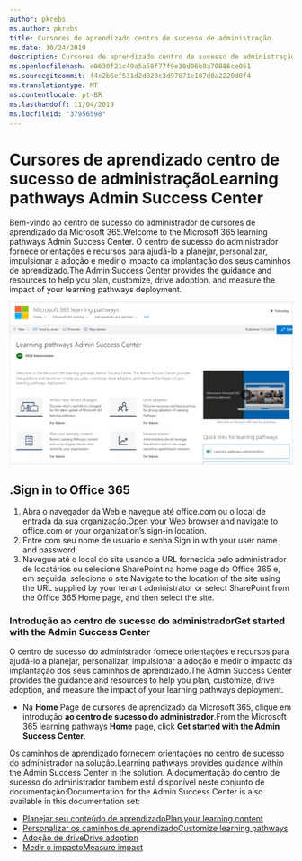 ```yaml
---
author: pkrebs
ms.author: pkrebs
title: Cursores de aprendizado centro de sucesso de administração
ms.date: 10/24/2019
description: Cursores de aprendizado centro de sucesso de administração
ms.openlocfilehash: e0630f21c49a5a58f77f9e30d06b8a70086ce051
ms.sourcegitcommit: f4c2b6ef531d2d820c3d97871e187d0a2220d8f4
ms.translationtype: MT
ms.contentlocale: pt-BR
ms.lasthandoff: 11/04/2019
ms.locfileid: "37956598"
---
```

# <a name="learning-pathways-admin-success-center"></a><span data-ttu-id="ac7fd-103">Cursores de aprendizado centro de sucesso de administração</span><span class="sxs-lookup"><span data-stu-id="ac7fd-103">Learning pathways Admin Success Center</span></span>

<span data-ttu-id="ac7fd-104">Bem-vindo ao centro de sucesso do administrador de cursores de aprendizado da Microsoft 365.</span><span class="sxs-lookup"><span data-stu-id="ac7fd-104">Welcome to the Microsoft 365 learning pathways Admin Success Center.</span></span> <span data-ttu-id="ac7fd-105">O centro de sucesso do administrador fornece orientações e recursos para ajudá-lo a planejar, personalizar, impulsionar a adoção e medir o impacto da implantação dos seus caminhos de aprendizado.</span><span class="sxs-lookup"><span data-stu-id="ac7fd-105">The Admin Success Center provides the guidance and resources to help you plan, customize, drive adoption, and measure the impact of your learning pathways deployment.</span></span>

![CG-successcenter. png](media/cg-successcenter.png)

## <a name="sign-in-to-office-365"></a><span data-ttu-id="ac7fd-107">.</span><span class="sxs-lookup"><span data-stu-id="ac7fd-107">Sign in to Office 365</span></span> 

1.  <span data-ttu-id="ac7fd-108">Abra o navegador da Web e navegue até office.com ou o local de entrada da sua organização.</span><span class="sxs-lookup"><span data-stu-id="ac7fd-108">Open your Web browser and navigate to office.com or your organization’s sign-in location.</span></span> 
2.  <span data-ttu-id="ac7fd-109">Entre com seu nome de usuário e senha.</span><span class="sxs-lookup"><span data-stu-id="ac7fd-109">Sign in with your user name and password.</span></span>
3.  <span data-ttu-id="ac7fd-110">Navegue até o local do site usando a URL fornecida pelo administrador de locatários ou selecione SharePoint na home page do Office 365 e, em seguida, selecione o site.</span><span class="sxs-lookup"><span data-stu-id="ac7fd-110">Navigate to the location of the site using the URL supplied by your tenant administrator or select SharePoint from the Office 365 Home page, and then select the site.</span></span> 

### <a name="get-started-with-the-admin-success-center"></a><span data-ttu-id="ac7fd-111">Introdução ao centro de sucesso do administrador</span><span class="sxs-lookup"><span data-stu-id="ac7fd-111">Get started with the Admin Success Center</span></span>

<span data-ttu-id="ac7fd-112">O centro de sucesso do administrador fornece orientações e recursos para ajudá-lo a planejar, personalizar, impulsionar a adoção e medir o impacto da implantação dos seus caminhos de aprendizado.</span><span class="sxs-lookup"><span data-stu-id="ac7fd-112">The Admin Success Center provides the guidance and resources to help you plan, customize, drive adoption, and measure the impact of your learning pathways deployment.</span></span> 

- <span data-ttu-id="ac7fd-113">Na **Home** Page de cursores de aprendizado da Microsoft 365, clique em introdução **ao centro de sucesso do administrador**.</span><span class="sxs-lookup"><span data-stu-id="ac7fd-113">From the Microsoft 365 learning pathways **Home** page, click **Get started with the Admin Success Center**.</span></span>

<span data-ttu-id="ac7fd-114">Os caminhos de aprendizado fornecem orientações no centro de sucesso do administrador na solução.</span><span class="sxs-lookup"><span data-stu-id="ac7fd-114">Learning pathways provides guidance within the Admin Success Center in the solution.</span></span> <span data-ttu-id="ac7fd-115">A documentação do centro de sucesso do administrador também está disponível neste conjunto de documentação:</span><span class="sxs-lookup"><span data-stu-id="ac7fd-115">Documentation for the Admin Success Center is also available in this documentation set:</span></span> 

- [<span data-ttu-id="ac7fd-116">Planejar seu conteúdo de aprendizado</span><span class="sxs-lookup"><span data-stu-id="ac7fd-116">Plan your learning content</span></span>](custom_plancontent.md)
- [<span data-ttu-id="ac7fd-117">Personalizar os caminhos de aprendizado</span><span class="sxs-lookup"><span data-stu-id="ac7fd-117">Customize learning pathways</span></span>](custom_overview.md)
- [<span data-ttu-id="ac7fd-118">Adoção de drive</span><span class="sxs-lookup"><span data-stu-id="ac7fd-118">Drive adoption</span></span>](driveadoption.md)
- [<span data-ttu-id="ac7fd-119">Medir o impacto</span><span class="sxs-lookup"><span data-stu-id="ac7fd-119">Measure impact</span></span>](custom_measureimpact.md)

